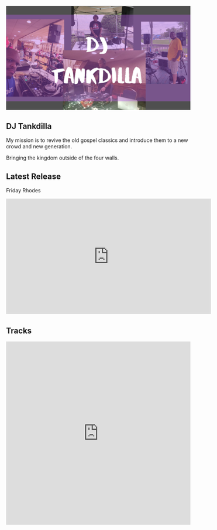 <!-- Global site tag (gtag.js) - Google Analytics -->
<script async src="https://www.googletagmanager.com/gtag/js?id=UA-45238123-6"></script>
<script>
  window.dataLayer = window.dataLayer || [];
  function gtag(){dataLayer.push(arguments);}
  gtag('js', new Date());

  gtag('config', 'UA-45238123-6');
</script>

<script src="fb.js" type="text/javascript"></script>
<noscript><img height="1" width="1" style="display:none"
  src="https://www.facebook.com/tr?id=546847986238732&ev=PageView&noscript=1"
/></noscript>

![DJ Tankdilla](/photos/20200120_095033_0000.png)

## DJ Tankdilla

My mission is to revive the old gospel classics and introduce them to a new crowd and new generation.

Bringing the kingdom outside of the four walls.

## Latest Release

Friday Rhodes

<iframe width="560" height="315" src="https://www.youtube.com/embed/OVxM7WG9LSQ" frameborder="0" allow="accelerometer; autoplay; clipboard-write; encrypted-media; gyroscope; picture-in-picture" allowfullscreen></iframe>

## Tracks

<iframe width="100%" height="500" scrolling="no" frameborder="no" allow="autoplay" src="https://w.soundcloud.com/player/?url=https%3A//api.soundcloud.com/playlists/975345097&color=%23ff5500&auto_play=true&hide_related=false&show_comments=true&show_user=true&show_reposts=false&show_teaser=true&visual=true"></iframe>
